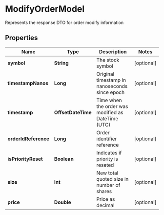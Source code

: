 

# ModifyOrderModel

Represents the response DTO for order modify information

## Properties

Name | Type | Description | Notes
------------ | ------------- | ------------- | -------------
**symbol** | **String** | The stock symbol |  [optional]
**timestampNanos** | **Long** | Original timestamp in nanoseconds since epoch |  [optional]
**timestamp** | **OffsetDateTime** | Time when the order was modified as DateTime (UTC) |  [optional]
**orderIdReference** | **Long** | Order identifier reference |  [optional]
**isPriorityReset** | **Boolean** | Indicates if priority is reseted |  [optional]
**size** | **Int** | New total quoted size in number of shares |  [optional]
**price** | **Double** | Price as decimal |  [optional]




